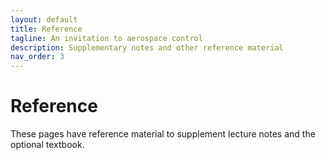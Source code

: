 ```yaml
---
layout: default
title: Reference
tagline: An invitation to aerospace control
description: Supplementary notes and other reference material
nav_order: 3
---
```


# Reference

These pages have reference material to supplement lecture notes and the optional textbook.